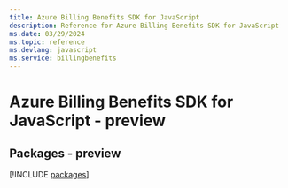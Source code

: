 ```yaml
---
title: Azure Billing Benefits SDK for JavaScript
description: Reference for Azure Billing Benefits SDK for JavaScript
ms.date: 03/29/2024
ms.topic: reference
ms.devlang: javascript
ms.service: billingbenefits
---
```

# Azure Billing Benefits SDK for JavaScript - preview
## Packages - preview
[!INCLUDE [packages](billing-benefits-index.md)]